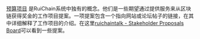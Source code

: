 [预算项目](introduction/workers) 是RuiChain系统中独有的概念。他们是一些期望通过提供服务来从区块链获得奖金的工作项目提案。一项提案包含一个指向网站或论坛帖子的链接，在其中详细解释了工作项目的介绍。在这里[ruichaintalk - Stakeholder Proposals Board](https://ruichaintalk.org/index.php/board,75.0.html)可以看到一些提案。
